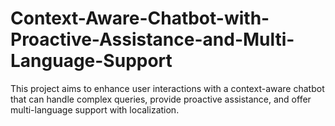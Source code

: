 # Context-Aware-Chatbot-with-Proactive-Assistance-and-Multi-Language-Support
This project aims to enhance user interactions with a context-aware chatbot that can handle complex queries, provide proactive assistance, and offer multi-language support with localization.
